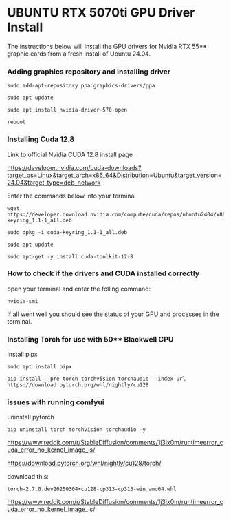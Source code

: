 # UBUNTU RTX 5070ti GPU Driver Install

The instructions below will install the GPU drivers for Nvidia RTX 55** graphic cards from a fresh install of Ubuntu 24.04.

### Adding graphics repository and installing driver
```
sudo add-apt-repository ppa:graphics-drivers/ppa

sudo apt update 

sudo apt install nvidia-driver-570-open

reboot
```
### Installing Cuda 12.8

Link to official Nvidia CUDA 12.8 install page

https://developer.nvidia.com/cuda-downloads?target_os=Linux&target_arch=x86_64&Distribution=Ubuntu&target_version=24.04&target_type=deb_network

Enter the commands below into your terminal
```
wget https://developer.download.nvidia.com/compute/cuda/repos/ubuntu2404/x86_64/cuda-keyring_1.1-1_all.deb

sudo dpkg -i cuda-keyring_1.1-1_all.deb

sudo apt update

sudo apt-get -y install cuda-toolkit-12-8
```
### How to check if the drivers and CUDA installed correctly

open your terminal and enter the folling command:
```
nvidia-smi
```
If all went well you should see the status of your GPU and processes in the terminal.

### Installing Torch for use with 50** Blackwell GPU

Install pipx
```
sudo apt install pipx

pip install --pre torch torchvision torchaudio --index-url https://download.pytorch.org/whl/nightly/cu128

```
### issues with running comfyui

uninstall pytorch
```
pip uninstall torch torchvision torchaudio -y
```

https://www.reddit.com/r/StableDiffusion/comments/1j3ix0m/runtimeerror_cuda_error_no_kernel_image_is/

https://download.pytorch.org/whl/nightly/cu128/torch/

download this:
```
torch-2.7.0.dev20250304+cu128-cp313-cp313-win_amd64.whl
```

https://www.reddit.com/r/StableDiffusion/comments/1j3ix0m/runtimeerror_cuda_error_no_kernel_image_is/
